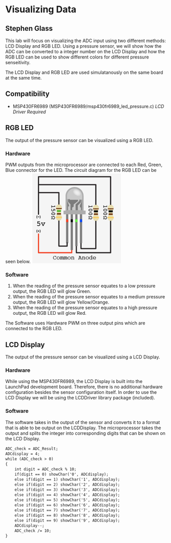 # Visualizing Data
## Stephen Glass

This lab will focus on visualizing the ADC input using two different methods: LCD Display and RGB LED. Using a pressure sensor, we will show how the ADC can be converted to a integer number on the LCD Display and how the RGB LED can be used to show different colors for different pressure senseitivity.

The LCD Display and RGB LED are used simulatanously on the same board at the same time.

## Compatibility
* MSP430FR6989 (MSP430FR6989/msp430fr6989_led_pressure.c) *LCD Driver Required*

## RGB LED
The output of the pressure sensor can be visualized using a RGB LED.
### Hardware
PWM outputs from the microprocessor are connected to each Red, Green, Blue connector for the LED. The circuit diagram for the RGB LED can be seen below.
![RGB LED](RGBLED.png)

### Software
1. When the reading of the pressure sensor equates to a low pressure output, the RGB LED will glow Green.
2. When the reading of the pressure sensor equates to a medium pressure output, the RGB LED will glow Yellow/Orange.
3. When the reading of the pressure sensor equates to a high pressure output, the RGB LED will glow Red.

The Software uses Hardware PWM on three output pins which are connected to the RGB LED.

## LCD Display
The output of the pressure sensor can be visualized using a LCD Display.
### Hardware
While using the MSP430FR6989, the LCD Display is built into the LaunchPad development board. Therefore, there is no additional hardware configuration besides the sensor configuration itself. In order to use the LCD Display we will be using the LCDDriver library package (included).

### Software
The software takes in the output of the sensor and converts it to a format that is able to be output on the LCDDisplay. The microprocessor takes the output and splits the integer into corresponding digits that can be shown on the LCD Display.
```
ADC_check = ADC_Result;
ADCdisplay = 4;
while (ADC_check > 0)
{
    int digit = ADC_check % 10;
    if(digit == 0) showChar('0', ADCdisplay);
    else if(digit == 1) showChar('1', ADCdisplay);
    else if(digit == 2) showChar('2', ADCdisplay);
    else if(digit == 3) showChar('3', ADCdisplay);
    else if(digit == 4) showChar('4', ADCdisplay);
    else if(digit == 5) showChar('5', ADCdisplay);
    else if(digit == 6) showChar('6', ADCdisplay);
    else if(digit == 7) showChar('7', ADCdisplay);
    else if(digit == 8) showChar('8', ADCdisplay);
    else if(digit == 9) showChar('9', ADCdisplay);
    ADCdisplay--;
    ADC_check /= 10;
}
```